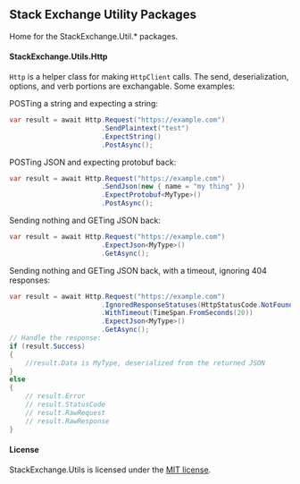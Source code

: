 ## Stack Exchange Utility Packages
Home for the StackExchange.Util.* packages.

#### StackExchange.Utils.Http
`Http` is a helper class for making `HttpClient` calls. The send, deserialization, options, and verb portions are exchangable. Some examples:

POSTing a string and expecting a string:
```cs
var result = await Http.Request("https://example.com")
                       .SendPlaintext("test")
                       .ExpectString()
                       .PostAsync();
```

POSTing JSON and expecting protobuf back:
```cs
var result = await Http.Request("https://example.com")
                       .SendJson(new { name = "my thing" })
                       .ExpectProtobuf<MyType>()
                       .PostAsync();
```

Sending nothing and GETing JSON back:
```cs
var result = await Http.Request("https://example.com")
                       .ExpectJson<MyType>()
                       .GetAsync();
```

Sending nothing and GETing JSON back, with a timeout, ignoring 404 responses:
```cs
var result = await Http.Request("https://example.com")
                       .IgnoredResponseStatuses(HttpStatusCode.NotFound)
                       .WithTimeout(TimeSpan.FromSeconds(20))
                       .ExpectJson<MyType>()
                       .GetAsync();
// Handle the response:
if (result.Success)
{
    //result.Data is MyType, deserialized from the returned JSON
}
else
{
    // result.Error
    // result.StatusCode
    // result.RawRequest
    // result.RawResponse
}
```

#### License
StackExchange.Utils is licensed under the [MIT license](https://github.com/StackExchange/StackExchange.Utils/blob/master/LICENSE.txt).
